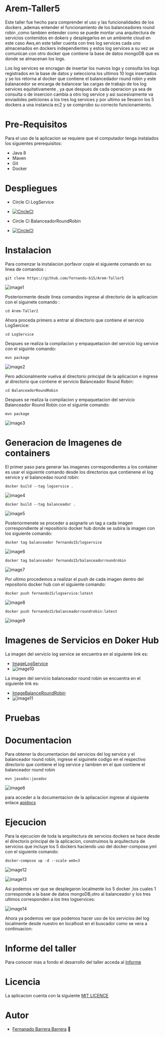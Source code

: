 # Arem-Taller5

Este taller fue hecho para comprender el uso y las funcionalidades de los dockers ,ademas entender el funcionamiento de los balanceadores round robin ,como tambien entender como se puede montar una arquitectura de servicios contenidos en dokers y desplegarlos en un ambiente  cloud en este caso Aws,en este taller cuenta con tres log services cada uno almacenados en dockers independientes  y estos log services a su vez se comunican con otro docker que contiene la base de datos mongoDB que es donde se almacenan los logs.

Los log services se encragan de insertar los nuevos logs y consulta los logs registrados en la base de datos y selecciona los ultimos 10 logs insertados y se los retorna al docker que contiene el balancedador round robin y este balanacedor se encarga de balancear las cargas de trabajo de los log services equitativamente , ya que despues de cada operacion ya sea de consulta o de insercion cambia a otro log service y asi sucesivamente va enviadoles peticiones a los tres log services y por ultimo se llevaron los 5 dockers a una instancia ec2 y se comprobo su correcto funcionamiento.

# Pre-Requisitos

Para el uso de la aplicacion se requiere que el computador tenga instalados los siguientes prerequisitos:

   * Java 8
   * Maven
   * Git
   * Docker

# Despliegues

   * Circle Ci LogService
   
   * [![CircleCI](https://circleci.com/gh/fernando-b15/LogService.svg?style=svg&circle-token=ccbceb8116e8666c36b14bb54f9cb7b166f1b68f)](https://app.circleci.com/pipelines/github/fernando-b15/LogService/1/workflows/70c6b01b-02af-42bc-bcf5-6158a5247afd)

   
   * Circle Ci BalanceadorRoundRobin
   * [![CircleCI](https://circleci.com/gh/fernando-b15/BalanceadorRoundRobin.svg?style=svg&circle-token=f58a82718accbf45bc84402705e4e9945ccbeaf1)](https://app.circleci.com/pipelines/github/fernando-b15/BalanceadorRoundRobin/1/workflows/ae061c63-26a3-42b8-bcee-6754b962b0ba) 
   
 # Instalacion

Para comenzar la instalacion porfavor copie el siguiente comando en su linea de comandos :

~~~
git clone https://github.com/fernando-b15/Arem-Taller5
~~~

![image1](https://github.com/fernando-b15/Arem-Taller5/blob/master/img/clone.PNG)

Posteriormente desde linea comandos ingrese al directorio de la aplicacion con el siguinete comando :

~~~
cd Arem-Taller2
~~~
Ahora proceda primero a entrar al directorio que contiene el servicio LogSercice:

~~~
cd LogService
~~~

Despues se realiza la compilacion y empaquetacion del  servicio log service con el siguinte comando:

~~~
mvn package
~~~

![image2](https://github.com/fernando-b15/Arem-Taller5/blob/master/img/packagelog.PNG)

Pero adicionalmente vuelva al directorio principal de la aplicacion e ingrese al directorio que contiene el servicio Balanceador Round Robin:

~~~
cd BalanceadorRoundRobin
~~~

Despues se realiza la compilacion y empaquetacion del  servicio Balanceador Round Robin con el siguinte comando:

~~~
mvn package
~~~

![image3](https://github.com/fernando-b15/Arem-Taller5/blob/master/img/packagebalance.PNG)

# Generacion de Imagenes de containers

El  primer paso para generar las imagenes correspondientes a los container es usar el siguiente comando desde los directorios que contienene el log service y el balancedao round robin:

~~~
docker build --tag logservice .
~~~
![image4](https://github.com/fernando-b15/Arem-Taller5/blob/master/img/imagelogservice1.PNG)
~~~
docker build --tag balanceador .
~~~
![image5](https://github.com/fernando-b15/Arem-Taller5/blob/master/img/imagebalance1.PNG)

Posteriormenete se proceder a asignarle un tag a cada imagen correspondiente al repositiorio docker hub donde se subira la imagen con los siguiente comando:
~~~
docker tag balanceador fernando15/logservice
~~~
![image6](https://github.com/fernando-b15/Arem-Taller5/blob/master/img/imagelogservice2.PNG)
~~~
docker tag balanceador fernando15/balanceadorroundrobin
~~~
![image7](https://github.com/fernando-b15/Arem-Taller5/blob/master/img/imagebalance2.PNGG)

Por ultimo procedemos a realizar el push de cada imagen dentro del repositorio docker hub con el siguiente comando:
~~~
docker push fernando15/logservice:latest
~~~
![image8](https://github.com/fernando-b15/Arem-Taller5/blob/master/img/imagelogservice3.PNG)
~~~
docker push fernando15/balanceadorroundrobin:latest
~~~
![image9](https://github.com/fernando-b15/Arem-Taller5/blob/master/img/imagebalance3.PNG)

# Imagenes de Servicios en Doker Hub

La imagen del servicio log service se encuentra en el siguiente link es:
   * [ImageLogService](https://hub.docker.com/repository/docker/fernando15/logservice)
   * ![image10](https://github.com/fernando-b15/Arem-Taller5/blob/master/img/imagelogservice4.PNG)
    
La imagen del servicio balanceador round robin se encuentra en el siguiente link es:
   * [ImageBalanceRoundRobin](https://hub.docker.com/repository/docker/fernando15/balanceadorroundrobin)
   * ![image11](https://github.com/fernando-b15/Arem-Taller5/blob/master/img/imagebalance4.PNG)

# Pruebas





# Documentacion

Para obtener la documentacion del servicios del log service y el balanceador round robin, ingrese el siguinete codigo en el respectivo directorio que contiene el log service  y tambien en el que contiene el balanceador round robin

~~~
mvn javadoc:javadoc
~~~

![image6](https://github.com/fernando-b15/Arem-Taller2/blob/master/img/javadoc.PNG)

para acceder a la documentacion de la apliacacion ingrese al siguiente enlace [apidocs](https://github.com/fernando-b15/Arem-Taller2/tree/master/apidocs) 

# Ejecucion

Para la ejecucion de toda la arquitectura de servcios dockers se hace desde el directorio principal de la aplicacion, construimos la arquitectura de servicios que incluye los 5 dockers haciendo uso del docker-compose.yml con el siguiente comando:

~~~
docker-compose up -d --scale web=3
~~~

![image12](https://github.com/fernando-b15/Arem-Taller5/blob/master/img/docker-compose1.PNG)

![image13](https://github.com/fernando-b15/Arem-Taller5/blob/master/img/docker-compose2.PNG)

Asi podemos ver que se desplegaron localmente los 5 docker ,los cuales 1 corresponde a la base de datos mongoDB,otro al balanceador y los tres ultimos corresponden a los tres logservices:   

![image14](https://github.com/fernando-b15/Arem-Taller5/blob/master/img/docker-compose2.PNG)


Ahora ya podemos ver que podemos hacer uso de los servicios del log localmente desde nuestro en localhost en el buscador como se vera a continuacion:

# Informe del taller

Para conocer mas a fondo el desarrollo del taller acceda al [Informe](https://github.com/fernando-b15/Arem-Taller2/blob/master/Arem_Taller2.pdf)

# Licencia

La aplicacion cuenta con la siguiente [MIT LICENCE](https://github.com/fernando-b15/Arem-Taller5/blob/master/LICENSE) 

# Autor

   * [Fernanado Barrera Barrera](https://github.com/fernando-b15) :guitar:
   
